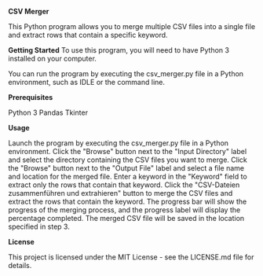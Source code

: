 **CSV Merger**

This Python program allows you to merge multiple CSV files into a single file and extract rows that contain a specific keyword.

**Getting Started**
To use this program, you will need to have Python 3 installed on your computer.

You can run the program by executing the csv_merger.py file in a Python environment, such as IDLE or the command line.

**Prerequisites**

Python 3
Pandas
Tkinter

**Usage**

Launch the program by executing the csv_merger.py file in a Python environment.
Click the "Browse" button next to the "Input Directory" label and select the directory containing the CSV files you want to merge.
Click the "Browse" button next to the "Output File" label and select a file name and location for the merged file.
Enter a keyword in the "Keyword" field to extract only the rows that contain that keyword.
Click the "CSV-Dateien zusammenführen und extrahieren" button to merge the CSV files and extract the rows that contain the keyword.
The progress bar will show the progress of the merging process, and the progress label will display the percentage completed.
The merged CSV file will be saved in the location specified in step 3.

**License**

This project is licensed under the MIT License - see the LICENSE.md file for details.
